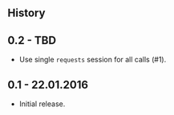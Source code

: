 History
-------

0.2 - TBD
---------

* Use single `requests` session for all calls (#1).

0.1 - 22.01.2016
----------------

* Initial release.
